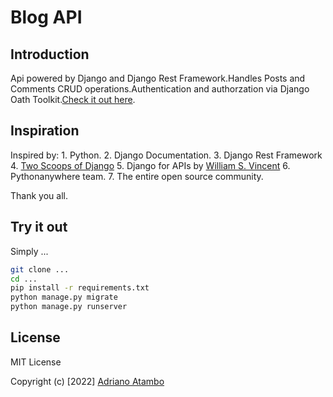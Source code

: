 # Blog API

## Introduction

Api powered by Django and Django Rest Framework.Handles Posts and Comments CRUD operations.Authentication and authorzation via  Django Oath Toolkit.[Check it out here](https://adrianopc.pythonanywhere.com/swagger/).

## Inspiration

Inspired by:
	1. Python.
	2. Django Documentation.
	3. Django Rest Framework
	4. [Two Scoops of Django](https://github.com/feldroy/two-scoops-of-django-3.x/)
	5. Django for APIs by [William S. Vincent](http://leanpub.com/u/wsvincent)
	6. Pythonanywhere team.
	7. The entire open source community.

Thank you all. 

## Try it out

Simply ...

```bash
git clone ...
cd ...
pip install -r requirements.txt
python manage.py migrate
python manage.py runserver
```

## License

MIT License

Copyright (c) [2022] [Adriano Atambo](https://github.com/aatambo)

